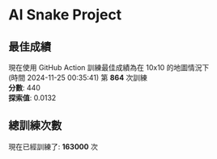 
# AI Snake Project

## **最佳成績**
現在使用 GitHub Action 訓練最佳成績為在 10x10 的地圖情況下  
(時間 2024-11-25 00:35:41) 第 **864** 次訓練  
**分數**: 440  
**探索值**: 0.0132

## 總訓練次數
現在已經訓練了: **163000** 次
